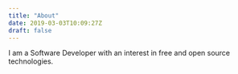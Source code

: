 ```yaml
---
title: "About"
date: 2019-03-03T10:09:27Z
draft: false
---
```


I am a Software Developer with an interest in free and open source
technologies.
